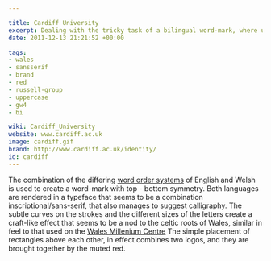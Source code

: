 ```yaml
---

title: Cardiff University
excerpt: Dealing with the tricky task of a bilingual word-mark, where unlike Aberystwyth or Bangor, where there are no common words.
date: 2011-12-13 21:21:52 +00:00

tags:
- wales
- sansserif
- brand
- red
- russell-group
- uppercase
- gw4
- bi

wiki: Cardiff_University
website: www.cardiff.ac.uk
image: cardiff.gif
brand: http://www.cardiff.ac.uk/identity/
id: cardiff
---
```


<!--lint disable maximum-line-length-->

The combination of the differing [word order systems](http://en.wikipedia.org/wiki/Welsh_syntax#Word_order) of English and Welsh is used to create a word-mark with top - bottom symmetry. Both languages are rendered in a typeface that seems to be a combination inscriptional/sans-serif, that also manages to suggest calligraphy. The subtle curves on the strokes and the different sizes of the letters create a craft-like effect that seems to be a nod to the celtic roots of Wales, similar in feel to that used on the [Wales Millenium Centre](http://images.google.co.uk/search?q=wales%20millenium%20centre&biw=1431&bih=1068&sei=qb7nTpKLGJCzhAfq-bSzCg&tbm=isch#q=wales+millenium+centre&hl=en&safe=off&tbm=isch&tbas=0&source=lnt&sa=X&ei=sb7nTrK8I4jAhAfJ_uG2Cg&ved=0CAwQpwUoAA&bav=on.2,or.r_gc.r_pw.r_cp.,cf.osb&fp=7d23b0624018d550&biw=1431&bih=1068) The simple placement of rectangles above each other, in effect combines two logos, and they are brought together by the muted red.
